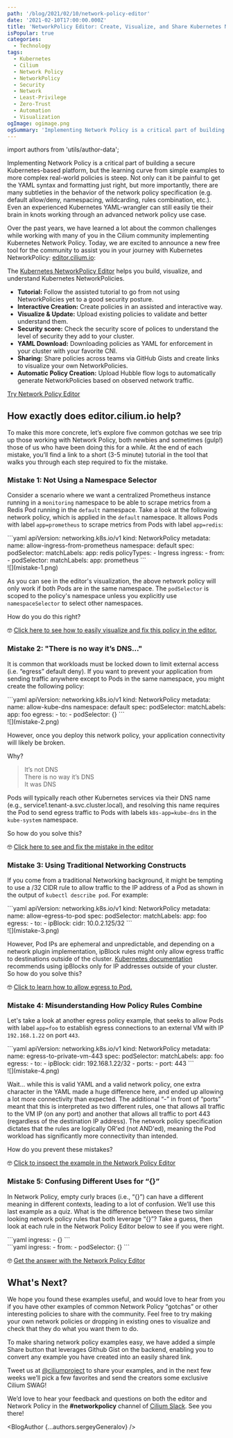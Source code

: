 ```yaml
---
path: '/blog/2021/02/10/network-policy-editor'
date: '2021-02-10T17:00:00.000Z'
title: 'NetworkPolicy Editor: Create, Visualize, and Share Kubernetes NetworkPolicies'
isPopular: true
categories:
  - Technology
tags:
  - Kubernetes
  - Cilium
  - Network Policy
  - NetworkPolicy
  - Security
  - Network
  - Least-Privilege
  - Zero-Trust
  - Automation
  - Visualization
ogImage: ogimage.png
ogSummary: 'Implementing Network Policy is a critical part of building a secure Kubernetes-based platform, but the learning curve from simple examples to more complex real-world policies is steep. Not only can it be painful to get the YAML syntax and formatting just right, but more importantly, there are many subtleties in the behavior of the network policy specification (e.g. default allow/deny, namespacing, wildcarding, rules combination, etc.). Even an experienced Kubernetes YAML-wrangler can still easily tie their brain in knots working through an advanced network policy use case.'
---
```


import authors from 'utils/author-data';

Implementing Network Policy is a critical part of building a secure Kubernetes-based platform, but the learning curve from simple examples to more complex real-world policies is steep. Not only can it be painful to get the YAML syntax and formatting just right, but more importantly, there are many subtleties in the behavior of the network policy specification (e.g. default allow/deny, namespacing, wildcarding, rules combination, etc.). Even an experienced Kubernetes YAML-wrangler can still easily tie their brain in knots working through an advanced network policy use case.

Over the past years, we have learned a lot about the common challenges while working with many of you in the Cilium community implementing Kubernetes Network Policy. Today, we are excited to announce a new free tool for the community to assist you in your journey with Kubernetes NetworkPolicy: <a href="https://editor.cilium.io" target="_blank">editor.cilium.io</a>:

<YoutubeIframe embedId='_ebbAeYT2z8'/>

<div style={{ paddingTop: '30px' }}>

The <a href="https://editor.cilium.io" target="_blank">Kubernetes NetworkPolicy Editor</a> helps you build, visualize, and understand Kubernetes NetworkPolicies.

- **Tutorial:** Follow the assisted tutorial to go from not using NetworkPolicies yet to a good security posture.
- **Interactive Creation:** Create policies in an assisted and interactive way.
- **Visualize & Update:** Upload existing policies to validate and better understand them.
- **Security score:** Check the security score of polices to understand the level of security they add to your cluster.
- **YAML Download:** Downloading policies as YAML for enforcement in your cluster with your favorite CNI.
- **Sharing:** Share policies across teams via GitHub Gists and create links to visualize your own NetworkPolicies.
- **Automatic Policy Creation:** Upload Hubble flow logs to automatically generate NetworkPolicies based on observed network traffic.

</div>

<p style={{ marginTop: '40px', fontSize: '120%', fontWeight: 'bold', textAlign: 'center' }}>
  <a href="https://editor.cilium.io" style={{ padding: '8px 12px', color: 'white', textAlign: 'center', background: '#0a53a5', borderRadius: '4px' }}
 target="_blank">Try Network Policy Editor</a>
</p>

## How exactly does editor.cilium.io help?

To make this more concrete, let’s explore five common gotchas we see trip up those working with Network Policy, both newbies and sometimes (gulp!) those of us who have been doing this for a while. At the end of each mistake, you’ll find a link to a short (3-5 minute) tutorial in the tool that walks you through each step required to fix the mistake.

### Mistake 1: Not Using a Namespace Selector

Consider a scenario where we want a centralized Prometheus instance running in a `monitoring` namespace to be able to scrape metrics from a Redis Pod running in the `default` namespace. Take a look at the following network policy, which is applied in the `default` namespace. It allows Pods with label `app=prometheus` to scrape metrics from Pods with label `app=redis`:

<div style={{ display: 'flex', flexWrap: 'wrap', gap: '1rem' }}>
  <div style={{ flex: '2', minWidth: '300px', marginTop: "-20px" }}>
  ```yaml
  apiVersion: networking.k8s.io/v1
  kind: NetworkPolicy
  metadata:
    name: allow-ingress-from-prometheus
    namespace: default
  spec:
    podSelector:
      matchLabels:
        app: redis
    policyTypes:
      - Ingress
    ingress:
      - from:
          - podSelector:
              matchLabels:
                app: prometheus
  ```
  </div>
  <div style={{ flex: '2', minWidth: '300px' }}>
    ![](mistake-1.png)
  </div>
</div>

As you can see in the editor's visualization, the above network policy will only work if both Pods are in the same namespace. The `podSelector` is scoped to the policy's namespace unless you explicitly use `namespaceSelector` to select other namespaces.

How do you do this right?

🤓 <a href="https://editor.cilium.io/?policy-tutorial=allow-cross-namespace" target="_blank">Click here to see how to easily visualize and fix this policy in the editor.</a>

<a name="mistake-2-there-is-a-no-way-its-dns"></a>

### Mistake 2: "There is no way it’s DNS..."

It is common that workloads must be locked down to limit external access (i.e. “egress” default deny). If you want to prevent your application from sending traffic anywhere except to Pods in the same namespace, you might create the following policy:

<div style={{ display: 'flex', flexWrap: 'wrap', gap: '1rem' }}>
  <div style={{ flex: '2', minWidth: '300px', marginTop: "-20px" }}>
```yaml
apiVersion: networking.k8s.io/v1
kind: NetworkPolicy
metadata:
  name: allow-kube-dns
  namespace: default
spec:
  podSelector:
    matchLabels:
      app: foo
  egress:
    - to:
        - podSelector: {}
```
</div>
  <div style={{ flex: '2', minWidth: '300px' }}>
    ![](mistake-2.png)
  </div>
</div>

However, once you deploy this network policy, your application connectivity will likely be broken.

Why?

> It’s not DNS<br/>
> There is no way it’s DNS<br/>
> It was DNS

Pods will typically reach other Kubernetes services via their DNS name (e.g., service1.tenant-a.svc.cluster.local), and resolving this name requires the Pod to send egress traffic to Pods with labels `k8s-app=kube-dns` in the `kube-system` namespace.

So how do you solve this?

🤓 <a href="https://editor.cilium.io/?policy-tutorial=allow-kube-dns" target="_blank">Click here to see and fix the mistake in the editor</a>

### Mistake 3: Using Traditional Networking Constructs

If you come from a traditional Networking background, it might be tempting to use a /32 CIDR rule to allow traffic to the IP address of a Pod as shown in the output of `kubectl describe pod`. For example:

<div style={{ display: 'flex', flexWrap: 'wrap', gap: '1rem' }}>
  <div style={{ flex: '2', minWidth: '300px', marginTop: "-20px" }}>
```yaml
apiVersion: networking.k8s.io/v1
kind: NetworkPolicy
metadata:
  name: allow-egress-to-pod
spec:
  podSelector:
    matchLabels:
      app: foo
  egress:
    - to:
        - ipBlock:
            cidr: 10.0.2.125/32
```
</div>
  <div style={{ flex: '2', minWidth: '300px' }}>
    ![](mistake-3.png)
  </div>
</div>

However, Pod IPs are ephemeral and unpredictable, and depending on a network plugin implementation, ipBlock rules might only allow egress traffic to destinations outside of the cluster. <a href="https://kubernetes.io/docs/concepts/services-networking/network-policies/#behavior-of-to-and-from-selectors" target="_block">Kubernetes documentation</a> recommends using ipBlocks only for IP addresses outside of your cluster. So how do you solve this?

🤓 <a href="https://editor.cilium.io/?policy-tutorial=allow-egress-to-pod" target="_blank">Click to learn how to allow egress to Pod.</a>

### Mistake 4: Misunderstanding How Policy Rules Combine

Let's take a look at another egress policy example, that seeks to allow Pods with label `app=foo` to establish egress connections to an external VM with IP `192.168.1.22` on port `443`.

<div style={{ display: 'flex', flexWrap: 'wrap', gap: '1rem' }}>
  <div style={{ flex: '2', minWidth: '300px', marginTop: "-20px"  }}>
```yaml
apiVersion: networking.k8s.io/v1
kind: NetworkPolicy
metadata:
  name: egress-to-private-vm-443
spec:
  podSelector:
    matchLabels:
      app: foo
  egress:
    - to:
        - ipBlock:
            cidr: 192.168.1.22/32
    - ports:
        - port: 443
```
</div>
  <div style={{ flex: '3', minWidth: '300px' }}>
    ![](mistake-4.png)
  </div>  
</div>

Wait... while this is valid YAML and a valid network policy, one extra character in the YAML made a huge difference here, and ended up allowing a lot more connectivity than expected. The additional “-” in front of “ports” meant that this is interpreted as two different rules, one that allows all traffic to the VM IP (on any port) and another that allows all traffic to port 443 (regardless of the destination IP address). The network policy specification dictates that the rules are logically OR'ed (not AND'ed), meaning the Pod workload has significantly more connectivity than intended.

How do you prevent these mistakes?

🤓 <a href="https://editor.cilium.io/?policy-tutorial=combine-policy-rules" target="_blank">Click to inspect the example in the Network Policy Editor</a>

### Mistake 5: Confusing Different Uses for “{}”

In Network Policy, empty curly braces (i.e., “{}”) can have a different meaning in different contexts, leading to a lot of confusion. We’ll use this last example as a quiz. What is the difference between these two similar looking network policy rules that both leverage “{}”? Take a guess, then look at each rule in the Network Policy Editor below to see if you were right.

<div style={{ display: 'flex', flexWrap: 'wrap', gap: '1rem' }}>
  <div style={{ flex: '2', minWidth: '300px' }}>
    ```yaml
    ingress:
      - {}
    ```
  </div>
  <div style={{ flex: '2', minWidth: '300px' }}>
    ```yaml
    ingress:
      - from:
          - podSelector: {}
    ```
  </div>
</div>

🤓 <a href="https://editor.cilium.io/?policy-tutorial=empty-selectors" target="_blank">Get the answer with the Network Policy Editor</a>

## What's Next?

We hope you found these examples useful, and would love to hear from you if you have other examples of common Network Policy “gotchas” or other interesting policies to share with the community. Feel free to try making your own network policies or dropping in existing ones to visualize and check that they do what you want them to do.

To make sharing network policy examples easy, we have added a simple Share button that leverages Github Gist on the backend, enabling you to convert any example you have created into an easily shared link.

Tweet us at <a href="https://twitter.com/@ciliumproject" target="_blank">@ciliumproject</a> to share your examples, and in the next few weeks we’ll pick a few favorites and send the creators some exclusive Cilium SWAG!

We’d love to hear your feedback and questions on both the editor and Network Policy in the **#networkpolicy** channel of <a href="https://cilium.io/slack" target="_blank">Cilium Slack</a>. See you there!

<BlogAuthor {...authors.sergeyGeneralov} />
